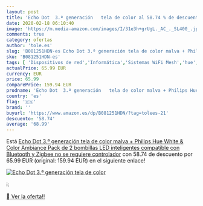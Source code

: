 ```yaml
---
layout: post
title: 'Echo Dot  3.ª generación   tela de color al 58.74 % de descuento'
date: 2020-02-18 06:10:40
image: 'https://m.media-amazon.com/images/I/31e3h+grUgL._AC_._SL400_.jpg'
comments: true
category: ofertas
author: 'tole.es'
slug: 'B081251HDN-es Echo Dot 3.ª generación tela de color malva + Philips Hue...'
sku: 'B081251HDN-es'
tags: [ 'Dispositivos de red','Informática','Sistemas WiFi Mesh','hue','philips', ]
actualPrice: 65.99 EUR
currency: EUR
price: 65.99
comparePrice: 159.94 EUR
prodname: 'Echo Dot  3.ª generación   tela de color malva + Philips Hue White & Color Ambiance Pack de 2 bombillas LED inteligentes  compatible con Bluetooth y Zigbee  no se requiere controlador'
country: 'es'
flag: '🇪🇸'
brand: ''
buyurl: 'https://www.amazon.es/dp/B081251HDN/?tag=tolees-21'
descuento: '58.74'
average: '68.99'
---
```


Está [Echo Dot  3.ª generación   tela de color malva + Philips Hue White & Color Ambiance Pack de 2 bombillas LED inteligentes  compatible con Bluetooth y Zigbee  no se requiere controlador](https://www.amazon.es/dp/B081251HDN/?tag=tolees-21) con 58.74 de descuento por 65.99 EUR (original: 159.94 EUR) en el siguiente enlace!

[![Echo Dot  3.ª generación   tela de color](https://m.media-amazon.com/images/I/31e3h+grUgL._AC_._SL400_.jpg)](https://www.amazon.es/dp/B081251HDN/?tag=tolees-21)

ℹ️:


[🛒 Ver la oferta!!](https://www.amazon.es/dp/B081251HDN/?tag=tolees-21)
